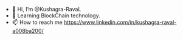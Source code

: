 - 👋 Hi, I’m @Kushagra-RavaL
- 🏃 Learning BlockChain technology.
- 📫 How to reach me https://www.linkedin.com/in/kushagra-raval-a008ba200/
